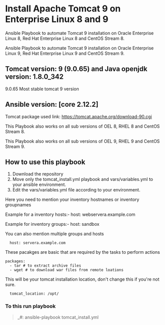 # Install Apache Tomcat 9 on Enterprise Linux 8 and 9

Ansible Playbook to automate Tomcat 9 installation on Oracle Enterprise Linux 8, Red Hat Enterprise Linux 8 and CentOS Stream 8.

Ansible Playbook to automate Tomcat 9 installation on Oracle Enterprise Linux 9, Red Hat Enterprise Linux 9 and CentOS Stream 9.

## Tomcat version: 9 (9.0.65) and Java openjdk version: 1.8.0_342

  9.0.65 Most stable tomcat 9 version
  
## Ansible version: [core 2.12.2]

Tomcat package used link: https://tomcat.apache.org/download-90.cgi

This Playbook also works on all sub versions of OEL 8, RHEL 8 and CentOS Stream 8.

This Playbook also works on all sub versions of OEL 9, RHEL 9 and CentOS Stream 9.

## How to use this playbook

1. Download the repository
2. Move only the tomcat_install.yml playbook and vars/variables.yml to your ansible environment.
3. Edit the vars/variables.yml file according to your environment.

  Here you need to mention your inventory hostnames or inventory groupnames
  
  Example for a inventory hosts:- host: webservera.example.com
    
  Example for inventory groups:- host: sandbox
    
  You can also mention multiple groups and hosts
    
      host: servera.example.com
      
  These pacakges are basic that are required by the tasks to perform actions
    
    packages:
      - tar # to extract archive files
      - wget # to download war files from remote loations
      
  This will be your tomcat installation location, don't change this if you're not sure.
    
      tomcat_location: /opt/
    
### To this run playbook

   >_#: ansible-playbook tomcat_install.yml

